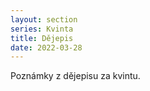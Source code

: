 ```yaml
---
layout: section
series: Kvinta
title: Dějepis
date: 2022-03-28
---
```


Poznámky z dějepisu za kvintu.